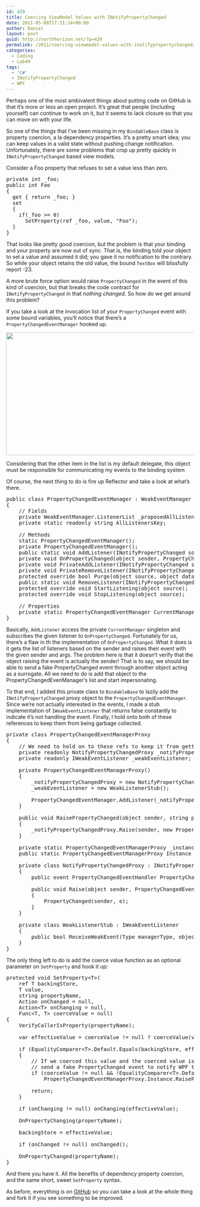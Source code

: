 ```yaml
---
id: 429
title: Coercing ViewModel Values with INotifyPropertyChanged
date: 2011-05-08T17:21:14+00:00
author: Daniel
layout: post
guid: http://northhorizon.net/?p=429
permalink: /2011/coercing-viewmodel-values-with-inotifypropertychanged/
categories:
  - Coding
  - Lab49
tags:
  - 'C#'
  - INotifyPropertyChanged
  - WPF
---
```

Perhaps one of the most ambivalent things about putting code on GitHub is that it&#8217;s more or less an open project. It&#8217;s great that people (including yourself) can continue to work on it, but it seems to lack closure so that you can move on with your life.

So one of the things that I&#8217;ve been missing in my `BindableBase` class is property coercion, a la dependency properties. It&#8217;s a pretty smart idea; you can keep values in a valid state without pushing change notification. Unfortunately, there are some problems that crop up pretty quickly in `INotifyPropertyChanged` based view models.<!--more-->

Consider a Foo property that refuses to set a value less than zero.

<pre class="brush:csharp">private int _foo;
public int Foo
{
  get { return _foo; }
  set
  {
    if(_foo &gt;= 0)
      SetProperty(ref _foo, value, "Foo");
  }
}</pre>

That looks like pretty good coercion, but the problem is that your binding and your property are now out of sync. That is, the binding told your object to set a value and assumed it did; you gave it no notification to the contrary. So while your object retains the old value, the bound `TextBox` will blissfully report -23.

A more brute force option would raise `PropertyChanged` in the event of this kind of coercion, but that breaks the code contract for `INotifyPropertyChanged` in that _nothing changed_. So how do we get around this problem?

If you take a look at the invocation list of your `PropertyChanged` event with some bound variables, you&#8217;ll notice that there&#8217;s a `PropertyChangedEventManager` hooked up.

[<img class="aligncenter size-full wp-image-432" title="PropertyChangedEventManager in the Watch" src="http://northhorizon.net/wp-content/uploads/2011/05/propertychangedeventmanager-watch.png" alt="" width="707" height="330" srcset="http://northhorizon.net/wp-content/uploads/2011/05/propertychangedeventmanager-watch.png 707w, http://northhorizon.net/wp-content/uploads/2011/05/propertychangedeventmanager-watch-300x140.png 300w" sizes="(max-width: 709px) 85vw, (max-width: 909px) 67vw, (max-width: 984px) 61vw, (max-width: 1362px) 45vw, 600px" />](http://northhorizon.net/wp-content/uploads/2011/05/propertychangedeventmanager-watch.png)

Considering that the other item in the list is my default delegate, this object must be responsible for communicating my events to the binding system

Of course, the next thing to do is fire up Reflector and take a look at what&#8217;s there.

<pre class="brush:csharp">public class PropertyChangedEventManager : WeakEventManager
{
    // Fields
    private WeakEventManager.ListenerList _proposedAllListenersList;
    private static readonly string AllListenersKey;

    // Methods
    static PropertyChangedEventManager();
    private PropertyChangedEventManager();
    public static void AddListener(INotifyPropertyChanged source, IWeakEventListener listener, string propertyName);
    private void OnPropertyChanged(object sender, PropertyChangedEventArgs args);
    private void PrivateAddListener(INotifyPropertyChanged source, IWeakEventListener listener, string propertyName);
    private void PrivateRemoveListener(INotifyPropertyChanged source, IWeakEventListener listener, string propertyName);
    protected override bool Purge(object source, object data, bool purgeAll);
    public static void RemoveListener(INotifyPropertyChanged source, IWeakEventListener listener, string propertyName);
    protected override void StartListening(object source);
    protected override void StopListening(object source);

    // Properties
    private static PropertyChangedEventManager CurrentManager { get; }
}</pre>

Basically, `AddListener` access the private `CurrentManager` singleton and subscribes the given listener to `OnPropertyChanged`. Fortunately for us, there&#8217;s a flaw in th the implementation of `OnPropertyChanged`. What it does is it gets the list of listeners based on the sender and raises their event with the given sender and args. The problem here is that it doesn&#8217;t verify that the object raising the event is actually the sender! That is to say, we should be able to send a fake PropertyChanged event through another object acting as a surrogate. All we need to do is add that object to the PropertyChangedEvenManager&#8217;s list and start impersonating.

To that end, I added this private class to `BindableBase` to lazily add the `INotifyPropertyChanged` proxy object to the `PropertyChangedEventManager`. Since we&#8217;re not actually interested in the events, I made a stub implementation of `IWeakEventListener` that returns false constantly to indicate it&#8217;s not handling the event. Finally, I hold onto both of these references to keep them from being garbage collected.

<pre class="brush:csharp">private class PropertyChangedEventManagerProxy
{
    // We need to hold on to these refs to keep it from getting GC'd
    private readonly NotifyPropertyChangedProxy _notifyPropertyChangedProxy;
    private readonly IWeakEventListener _weakEventListener;

    private PropertyChangedEventManagerProxy()
    {
        _notifyPropertyChangedProxy = new NotifyPropertyChangedProxy();
        _weakEventListener = new WeakListenerStub();

        PropertyChangedEventManager.AddListener(_notifyPropertyChangedProxy, _weakEventListener, string.Empty);
    }

    public void RaisePropertyChanged(object sender, string propertyName)
    {
        _notifyPropertyChangedProxy.Raise(sender, new PropertyChangedEventArgs(propertyName));
    }

    private static PropertyChangedEventManagerProxy _instance;
    public static PropertyChangedEventManagerProxy Instance { get { return _instance ?? (_instance = new PropertyChangedEventManagerProxy()); } }

    private class NotifyPropertyChangedProxy : INotifyPropertyChanged
    {
        public event PropertyChangedEventHandler PropertyChanged = delegate { };

        public void Raise(object sender, PropertyChangedEventArgs e)
        {
            PropertyChanged(sender, e);
        }
    }

    private class WeakListenerStub : IWeakEventListener
    {
        public bool ReceiveWeakEvent(Type managerType, object sender, EventArgs e) { return false; }
    }
}</pre>

The only thing left to do is add the coerce value function as an optional parameter on `SetProperty` and hook it up:

<pre class="brush:csharp">protected void SetProperty&lt;T&gt;(
    ref T backingStore,
    T value,
    string propertyName,
    Action onChanged = null,
    Action&lt;T&gt; onChanging = null,
    Func&lt;T, T&gt; coerceValue = null)
{
    VerifyCallerIsProperty(propertyName);

    var effectiveValue = coerceValue != null ? coerceValue(value) : value;

    if (EqualityComparer&lt;T&gt;.Default.Equals(backingStore, effectiveValue))
    {
        // If we coerced this value and the coerced value is not equal to the original, we need to
        // send a fake PropertyChanged event to notify WPF that this value isn't what it thinks it is.
        if (coerceValue != null && !EqualityComparer&lt;T&gt;.Default.Equals(value, effectiveValue))
            PropertyChangedEventManagerProxy.Instance.RaisePropertyChanged(this, propertyName);

        return;
    }

    if (onChanging != null) onChanging(effectiveValue);

    OnPropertyChanging(propertyName);

    backingStore = effectiveValue;

    if (onChanged != null) onChanged();

    OnPropertyChanged(propertyName);
}</pre>

And there you have it. All the benefits of dependency property coercion, and the same short, sweet `SetProperty` syntax.

As before, everything is on [GitHub](https://github.com/danielmoore/InpcTemplate) so you can take a look at the whole thing and fork it if you see something to be improved.